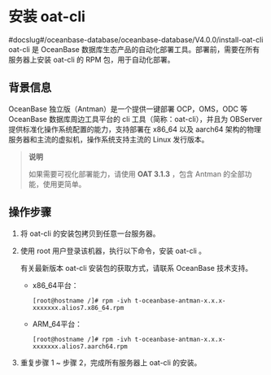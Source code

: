 # 安装 oat-cli
#docslug#/oceanbase-database/oceanbase-database/V4.0.0/install-oat-cli
oat-cli 是 OceanBase 数据库生态产品的自动化部署工具。部署前，需要在所有服务器上安装 oat-cli 的 RPM 包，用于自动化部署。

## 背景信息

OceanBase 独立版（Antman）是一个提供一键部署 OCP，OMS，ODC 等 OceanBase 数据库周边工具平台的 cli 工具（简称：oat-cli），并且为 OBServer 提供标准化操作系统配置的能力，支持部署在 x86_64 以及 aarch64 架构的物理服务器和主流的虚拟机，操作系统支持主流的 Linux 发行版本。

> **说明**
>
> 如果需要可视化部署能力，请使用 **OAT 3.1.3** ，包含 Antman 的全部功能，使用更简单。

## 操作步骤

1. 将 oat-cli 的安装包拷贝到任意一台服务器。

2. 使用 root 用户登录该机器，执行以下命令，安装 oat-cli 。

   有关最新版本 oat-cli 安装包的获取方式，请联系 OceanBase 技术支持。

   * x86_64平台：

     ```shell
     [root@hostname /]# rpm -ivh t-oceanbase-antman-x.x.x-xxxxxxx.alios7.x86_64.rpm
     ```

   * ARM_64平台：

     ```shell
     [root@hostname /]# rpm -ivh t-oceanbase-antman-x.x.x-xxxxxxx.alios7.aarch64.rpm
     ```

3. 重复步骤 1 \~ 步骤 2，完成所有服务器上 oat-cli 的安装。
